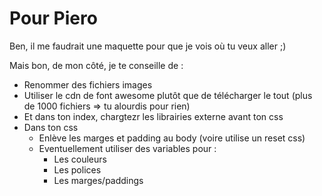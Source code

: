 # Pour Piero

Ben, il me faudrait une maquette pour que je vois où tu veux aller ;)

Mais bon, de mon côté, je te conseille de :
- Renommer des fichiers images
- Utiliser le cdn de font awesome plutôt que de télécharger le tout (plus de 1000 fichiers => tu alourdis pour rien)
- Et dans ton index, chargtezr les librairies externe avant ton css
- Dans ton css
  -   Enlève les marges et padding au body (voire utilise un reset css)
  -   Eventuellement utiliser des variables pour :
      -   Les couleurs
      -   Les polices
      -   Les marges/paddings
